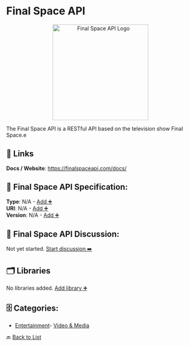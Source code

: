 # Final Space API
<p align="center">
    <img width="256" src="https://raw.githubusercontent.com/apis-list/apis-list/main/apis/final-space-api/logo_256x256.png" alt="Final Space API Logo"/>
</p>
The Final Space API is a RESTful API based on the television show Final Space.e

##  🔗 Links
**Docs / Website**: https://finalspaceapi.com/docs/

## 🧬 Final Space API Specification:
**Type**: N/A - [Add ➕](https://github.com/apis-list/apis-list/edit/main/apis.yaml#L6492)  
**URI**: N/A - [Add ➕](https://github.com/apis-list/apis-list/edit/main/apis.yaml#L6492)  
**Version**: N/A - [Add ➕](https://github.com/apis-list/apis-list/edit/main/apis.yaml#L6492)

## 💬 Final Space API Discussion:
Not yet started. [Start discussion ➡️](https://github.com/apis-list/apis-list/discussions/new)

## 🗂️ Libraries

No libraries added. [Add library ➕](https://github.com/apis-list/apis-list/edit/main/apis.yaml#L6492)    


## 🗄️ Categories:
- [Entertainment](https://github.com/apis-list/apis-list#entertainment-)- [Video & Media](https://github.com/apis-list/apis-list#video--media-)

🔙  [Back to List](https://github.com/apis-list/apis-list)
